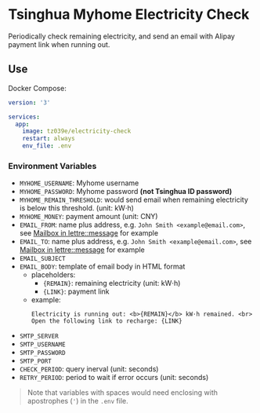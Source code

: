 # Tsinghua Myhome Electricity Check

Periodically check remaining electricity, and send an email with Alipay payment link when running out.

## Use

Docker Compose:

```yaml
version: '3'

services:
  app:
    image: tz039e/electricity-check
    restart: always
    env_file: .env
```

### Environment Variables

- `MYHOME_USERNAME`: Myhome username
- `MYHOME_PASSWORD`: Myhome password **(not Tsinghua ID password)**
- `MYHOME_REMAIN_THRESHOLD`: would send email when remaining electricity is below this threshold. (unit: kW⋅h)
- `MYHOME_MONEY`: payment amount (unit: CNY)
- `EMAIL_FROM`: name plus address, e.g. `John Smith <example@email.com>`, see [Mailbox in lettre::message](https://docs.rs/lettre/latest/lettre/message/struct.Mailbox.html) for example
- `EMAIL_TO`: name plus address, e.g. `John Smith <example@email.com>`, see [Mailbox in lettre::message](https://docs.rs/lettre/latest/lettre/message/struct.Mailbox.html) for example
- `EMAIL_SUBJECT`
- `EMAIL_BODY`: template of email body in HTML format
  - placeholders:
    - `{REMAIN}`: remaining electricity (unit: kW⋅h)
    - `{LINK}`: payment link
  - example:
    ```
    Electricity is running out: <b>{REMAIN}</b> kW⋅h remained. <br> Open the following link to recharge: {LINK}
    ```
- `SMTP_SERVER`
- `SMTP_USERNAME`
- `SMTP_PASSWORD`
- `SMTP_PORT`
- `CHECK_PERIOD`: query inerval (unit: seconds)
- `RETRY_PERIOD`: period to wait if error occurs  (unit: seconds)

> Note that variables with spaces would need enclosing with apostrophes (`'`) in the `.env` file.
